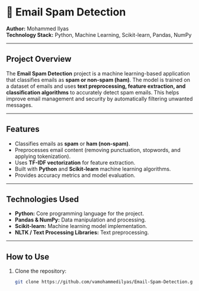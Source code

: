 # 📧 Email Spam Detection

**Author:** Mohammed Ilyas  
**Technology Stack:** Python, Machine Learning, Scikit-learn, Pandas, NumPy  

---

## Project Overview
The **Email Spam Detection** project is a machine learning-based application that classifies emails as **spam or non-spam (ham)**. The model is trained on a dataset of emails and uses **text preprocessing, feature extraction, and classification algorithms** to accurately detect spam emails. This helps improve email management and security by automatically filtering unwanted messages.

---

## Features
- Classifies emails as **spam** or **ham (non-spam)**.  
- Preprocesses email content (removing punctuation, stopwords, and applying tokenization).  
- Uses **TF-IDF vectorization** for feature extraction.  
- Built with **Python** and **Scikit-learn** machine learning algorithms.  
- Provides accuracy metrics and model evaluation.  

---

## Technologies Used
- **Python:** Core programming language for the project.  
- **Pandas & NumPy:** Data manipulation and processing.  
- **Scikit-learn:** Machine learning model implementation.  
- **NLTK / Text Processing Libraries:** Text preprocessing.  

---

## How to Use
1. Clone the repository:  
   ```bash
   git clone https://github.com/vamohammedilyas/Email-Spam-Detection.git
